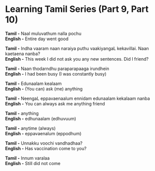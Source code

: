 # Learning Tamil Series (Part 9, Part 10)

**Tamil -** Naal muluvathum nalla pochu<br/>
**English -** Entire day went good

**Tamil -** Indha vaaram naan naraiya puthu vaakiyangaL kekavillai. Naan kaetaena nanba?<br/>
**English -** This week I did not ask you any new sentences. Did I friend?

**Tamil -** Naan thodarndhu paraparapaaga irundhein<br/>
**English -** I had been busy (I was constantly busy)

**Tamil -** Edunaalam kealaam<br/>
**English -** (You can) ask (me) anything

**Tamil -** NeengaL eppavaenaalum ennidam edunaalam kekalaam nanba<br/>
**English -** You can always ask me anything friend

**Tamil -** anything<br/>
**English -** edhunaalam (edhuvuum)

**Tamil -** anytime (always)<br/>
**English -** eppavaenalum (eppodhum)

**Tamil -** Unnakku voochi vandhadhaa?<br/>
**English -** Has vaccination come to you?

**Tamil -** Innum varalaa<br/>
**English -** Still did not come
